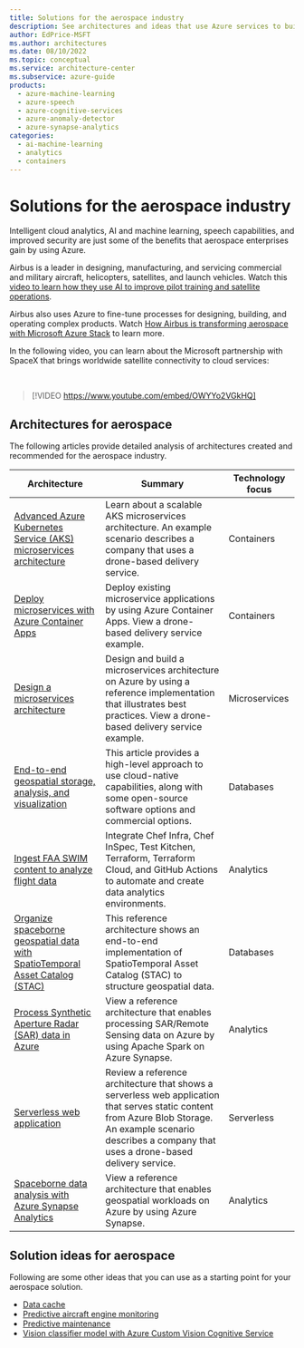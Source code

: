 ```yaml
---
title: Solutions for the aerospace industry
description: See architectures and ideas that use Azure services to build efficient, scalable, and reliable solutions in the aerospace industry.
author: EdPrice-MSFT
ms.author: architectures
ms.date: 08/10/2022
ms.topic: conceptual
ms.service: architecture-center
ms.subservice: azure-guide
products:
  - azure-machine-learning
  - azure-speech
  - azure-cognitive-services
  - azure-anomaly-detector
  - azure-synapse-analytics
categories:
  - ai-machine-learning
  - analytics
  - containers
---
```


# Solutions for the aerospace industry

Intelligent cloud analytics, AI and machine learning, speech capabilities, and improved security are just some of the benefits that aerospace enterprises gain by using Azure.

Airbus is a leader in designing, manufacturing, and servicing commercial and military aircraft, helicopters, satellites, and launch vehicles. Watch this [video to learn how they use AI to improve pilot training and satellite operations](https://www.youtube.com/watch?v=QRprKorsDFQ).

Airbus also uses Azure to fine-tune processes for designing, building, and operating complex products. Watch [How Airbus is transforming aerospace with Microsoft Azure Stack](https://www.youtube.com/watch?v=S5kuKEfKkkg) to learn more.

In the following video, you can learn about the Microsoft partnership with SpaceX that brings worldwide satellite connectivity to cloud services:

<br>

> [!VIDEO https://www.youtube.com/embed/OWYYo2VGkHQ]

## Architectures for aerospace

The following articles provide detailed analysis of architectures created and recommended for the aerospace industry.


|Architecture  |Summary  |Technology focus  |
|---------|---------|---------|
|[Advanced Azure Kubernetes Service (AKS) microservices architecture](../reference-architectures/containers/aks-microservices/aks-microservices-advanced.yml)|Learn about a scalable AKS microservices architecture. An example scenario describes a company that uses a drone-based delivery service. | Containers|
|[Deploy microservices with Azure Container Apps](../example-scenario/serverless/microservices-with-container-apps.yml) |Deploy existing microservice applications by using Azure Container Apps. View a drone-based delivery service example. |Containers|
|[Design a microservices architecture](../microservices/design/index.yml) |Design and build a microservices architecture on Azure by using a reference implementation that illustrates best practices. View a drone-based delivery service example. |Microservices|
|[End-to-end geospatial storage, analysis, and visualization](/azure/orbital/geospatial-reference-architecture?toc=/azure/architecture/toc.json&bc=/azure/architecture/_bread/toc.json) |This article provides a high-level approach to use cloud-native capabilities, along with some open-source software options and commercial options. |Databases|
|[Ingest FAA SWIM content to analyze flight data](../example-scenario/analytics/ingest-faa-swim-analyze-flight-data.yml)|Integrate Chef Infra, Chef InSpec, Test Kitchen, Terraform, Terraform Cloud, and GitHub Actions to automate and create data analytics environments.| Analytics|
|[Organize spaceborne geospatial data with SpatioTemporal Asset Catalog (STAC)](/azure/orbital/organize-stac-data?toc=/azure/architecture/toc.json&bc=/azure/architecture/_bread/toc.json) |This reference architecture shows an end-to-end implementation of SpatioTemporal Asset Catalog (STAC) to structure geospatial data. |Databases|
|[Process Synthetic Aperture Radar (SAR) data in Azure](/azure/orbital/sar-reference-architecture?toc=/azure/architecture/toc.json&bc=/azure/architecture/_bread/toc.json) |View a reference architecture that enables processing SAR/Remote Sensing data on Azure by using Apache Spark on Azure Synapse. |Analytics|
|[Serverless web application](../reference-architectures/serverless/web-app.yml) |Review a reference architecture that shows a serverless web application that serves static content from Azure Blob Storage.  An example scenario describes a company that uses a drone-based delivery service.|Serverless|
|[Spaceborne data analysis with Azure Synapse Analytics](./aerospace/geospatial-processing-analytics.yml) |View a reference architecture that enables geospatial workloads on Azure by using Azure Synapse.|Analytics|

## Solution ideas for aerospace

Following are some other ideas that you can use as a starting point for your aerospace solution.

- [Data cache](../solution-ideas/articles/data-cache-with-redis-cache.yml)
- [Predictive aircraft engine monitoring](../solution-ideas/articles/aircraft-engine-monitoring-for-predictive-maintenance-in-aerospace.yml)
- [Predictive maintenance](../solution-ideas/articles/predictive-maintenance.yml)
- [Vision classifier model with Azure Custom Vision Cognitive Service](../example-scenario/dronerescue/vision-classifier-model-with-custom-vision.yml)
